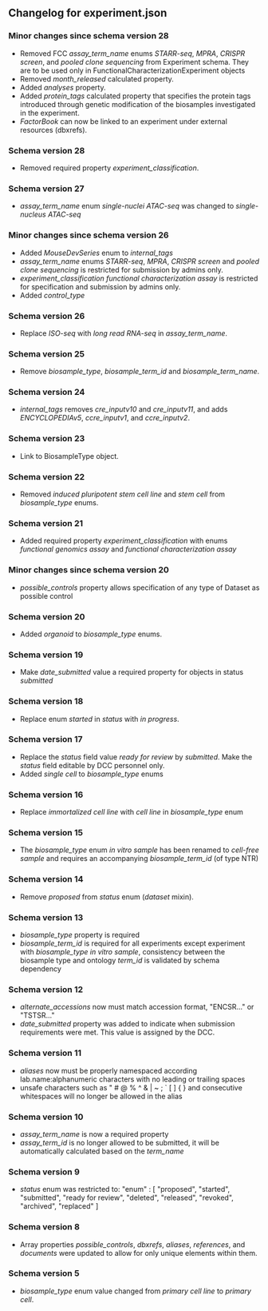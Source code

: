 ## Changelog for experiment.json

### Minor changes since schema version 28

* Removed FCC *assay_term_name* enums *STARR-seq*, *MPRA*, *CRISPR screen*, and *pooled clone sequencing* from Experiment schema. They are to be used only in FunctionalCharacterizationExperiment objects
* Removed *month_released* calculated property.
* Added *analyses* property.
* Added *protein_tags* calculated property that specifies the protein tags introduced through genetic modification of the biosamples investigated in the experiment.
* *FactorBook* can now be linked to an experiment under external resources (dbxrefs).

### Schema version 28

* Removed required property *experiment_classification*.

### Schema version 27

* *assay_term_name* enum *single-nuclei ATAC-seq* was changed to *single-nucleus ATAC-seq*

### Minor changes since schema version 26

* Added *MouseDevSeries* enum to *internal_tags*
* *assay_term_name* enums *STARR-seq*, *MPRA*, *CRISPR screen* and *pooled clone sequencing* is restricted for submission by admins only.
* *experiment_classification* *functional characterization assay* is restricted for specification and submission by admins only.
* Added *control_type*

### Schema version 26

* Replace *ISO-seq* with *long read RNA-seq* in *assay_term_name*.

### Schema version 25

* Remove *biosample_type*, *biosample_term_id* and *biosample_term_name*.

### Schema version 24

* *internal_tags* removes *cre_inputv10* and *cre_inputv11*, and adds *ENCYCLOPEDIAv5*, *ccre_inputv1*, and *ccre_inputv2*.

### Schema version 23

* Link to BiosampleType object.

### Schema version 22

* Removed *induced pluripotent stem cell line* and *stem cell* from *biosample_type* enums.

### Schema version 21

* Added required property *experiment_classification* with enums *functional genomics assay* and *functional characterization assay*

### Minor changes since schema version 20

* *possible_controls* property allows specification of any type of Dataset as possible control

### Schema version 20

* Added *organoid* to *biosample_type* enums.

### Schema version 19

* Make *date_submitted* value a required property for objects in status *submitted*

### Schema version 18

* Replace enum *started* in *status* with *in progress*.

### Schema version 17

* Replace the *status* field value *ready for review* by *submitted*. Make the *status* field editable by DCC personnel only.
* Added *single cell* to *biosample_type* enums

### Schema version 16

* Replace *immortalized cell line* with *cell line* in *biosample_type* enum

### Schema version 15

* The *biosample_type* enum *in vitro sample* has been renamed to *cell-free sample* and requires an accompanying *biosample_term_id* (of type NTR)

### Schema version 14

* Remove *proposed* from *status* enum (*dataset* mixin).

### Schema version 13

* *biosample_type* property is required
* *biosample_term_id* is required for all experiments except experiment with *biosample_type* *in vitro sample*, consistency between the biosample type and ontology *term_id* is validated by schema dependency


### Schema version 12

* *alternate_accessions* now must match accession format, "ENCSR..." or "TSTSR..."
* *date_submitted* property was added to indicate when submission requirements were met. This value is assigned by the DCC.

### Schema version 11
    
* *aliases* now must be properly namespaced according lab.name:alphanumeric characters with no leading or trailing spaces
* unsafe characters such as " # @ % ^ & | ~ ; ` [ ] { } and consecutive whitespaces will no longer be allowed in the alias


### Schema version 10

* *assay_term_name* is now a required property
* *assay_term_id* is no longer allowed to be submitted, it will be automatically calculated based on the *term_name*

### Schema version 9

* *status* enum was restricted to:
    "enum" : [
        "proposed",
        "started",
        "submitted",
        "ready for review",
        "deleted",
        "released",
        "revoked",
        "archived",
        "replaced"
    ]

### Schema version 8

* Array properties *possible_controls*, *dbxrefs*, *aliases*, *references*, and *documents* were updated to allow for only unique elements within them.


### Schema version 5

* *biosample_type* enum value changed from *primary cell line* to *primary cell*.
